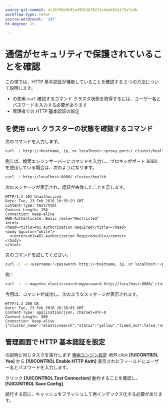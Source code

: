 ```yaml
---
source-git-commit: 4c18f00e0b92e49924676274c4ed462a175a7e4b
workflow-type: tm+mt
source-wordcount: '147'
ht-degree: 1%

---
```

# 通信がセキュリティで保護されていることを確認

この項では、HTTP 基本認証が機能していることを確認する 2 つの方法について説明します。

* の使用 `curl` 確認するコマンド クラスタ状態を取得するには、ユーザー名とパスワードを入力する必要があります
* 管理者での HTTP 基本認証の設定

## を使用 `curl` クラスターの状態を確認するコマンド

次のコマンドを入力します。

```bash
curl -i http://<hostname, ip, or localhost>:<proxy port>/_cluster/health
```

例えば、検索エンジンサーバーにコマンドを入力し、プロキシがポート 8080 を使用している場合は、次のようになります。

```bash
curl -i http://localhost:8080/_cluster/health
```

次のメッセージが表示され、認証が失敗したことを示します。

```terminal
HTTP/1.1 401 Unauthorized
Date: Tue, 23 Feb 2016 20:35:29 GMT
Content-Type: text/html
Content-Length: 194
Connection: keep-alive
WWW-Authenticate: Basic realm="Restricted"
<html>
<head><title>401 Authorization Required</title></head>
<body bgcolor="white">
  <center><h1>401 Authorization Required</h1></center>
</body>
</html>
```

次のコマンドを試してください。

```bash
curl -i -u <username>:<password> http://<hostname, ip, or localhost>:<proxy port>/_cluster/health
```

例：

```bash
curl -i -u magento_elasticsearch:mypassword http://localhost:8080/_cluster/health
```

今回は、コマンドが成功し、次のようなメッセージが表示されます。

```terminal
HTTP/1.1 200 OK
Date: Tue, 23 Feb 2016 20:38:03 GMT
Content-Type: application/json; charset=UTF-8
Content-Length: 389
Connection: keep-alive
{"cluster_name":"elasticsearch","status":"yellow","timed_out":false,"number_of_nodes":1,"number_of_data_nodes":1,"active_primary_shards":5,"active_shards":5,"relocating_shards":0,"initializing_shards":0,"unassigned_shards":5,"delayed_unassigned_shards":0,"number_of_pending_tasks":0,"number_of_in_flight_fetch":0,"task_max_waiting_in_queue_millis":0,"active_shards_percent_as_number":50.0}
```

## 管理画面で HTTP 基本認証を設定

の説明と同じタスクを実行します [検索エンジン設定](../configuration/search/configure-search-engine.md) *例外* click **[!UICONTROL Yes]** から **[!UICONTROL Enable HTTP Auth]** 表示されたフィールドにユーザー名とパスワードを入力します。

クリック **[!UICONTROL Test Connection]** 動作することを確認し、 **[!UICONTROL Save Config]**.

続行する前に、キャッシュをフラッシュして再インデックス化する必要があります。
